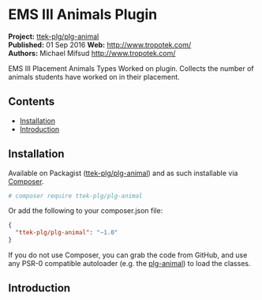 # EMS III Animals Plugin

__Project:__ [ttek-plg/plg-animal](http://packagist.org/packages/ttek-plg/plg-animal)  
__Published:__ 01 Sep 2016
__Web:__ <http://www.tropotek.com/>  
__Authors:__ Michael Mifsud <http://www.tropotek.com/>  
  
EMS III Placement Animals Types Worked on plugin. Collects the number of animals students have worked on in their placement.

## Contents

- [Installation](#installation)
- [Introduction](#introduction)


## Installation

Available on Packagist ([ttek-plg/plg-animal](http://packagist.org/packages/ttek-plg/plg-animal))
and as such installable via [Composer](http://getcomposer.org/).

```bash
# composer require ttek-plg/plg-animal
```

Or add the following to your composer.json file:

```json
{
  "ttek-plg/plg-animal": "~1.0"
}
```

If you do not use Composer, you can grab the code from GitHub, and use any
PSR-0 compatible autoloader (e.g. the [plg-animal](https://github.com/tropotek/plg-animal))
to load the classes.

## Introduction





  
  